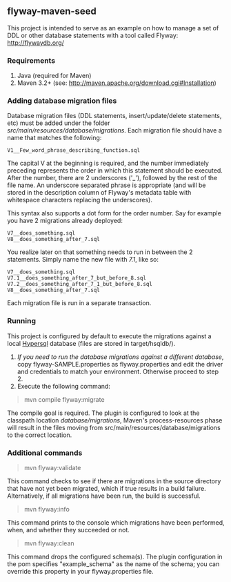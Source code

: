 ## flyway-maven-seed

This project is intended to serve as an example on how to manage a set of DDL or other database statements with a tool called Flyway: http://flywaydb.org/

### Requirements

1. Java (required for Maven)
2. Maven 3.2+ (see: http://maven.apache.org/download.cgi#Installation)

### Adding database migration files

Database migration files (DDL statements, insert/update/delete statements, etc) must be added under the folder *src/main/resources/database/migrations*. Each migration file should have a name that matches the following:

    V1__Few_word_phrase_describing_function.sql
    
The capital V at the beginning is required, and the number immediately preceding represents the order in which this statement should be executed. After the number, there are 2 underscores ('_'), followed by the rest of the file name. An underscore separated phrase is appropriate (and will be stored in the description column of Flyway's metadata table with whitespace characters replacing the underscores).

This syntax also supports a dot form for the order number. Say for example you have 2 migrations already deployed:

    V7__does_something.sql
    V8__does_something_after_7.sql
    
You realize later on that something needs to run in between the 2 statements. Simply name the new file with *7.1*, like so:

    V7__does_something.sql
    V7.1__does_something_after_7_but_before_8.sql
    V7.2__does_something_after_7_1_but_before_8.sql
    V8__does_something_after_7.sql
    
Each migration file is run in a separate transaction.

### Running

This project is configured by default to execute the migrations against a local [Hypersql](http://hsqldb.org/) database (files are stored in target/hsqldb/).

1. *If you need to run the database migrations against a different database*, copy flyway-SAMPLE.properties as flyway.properties and edit the driver and credentials to match your environment. Otherwise proceed to step 2.
2. Execute the following command:

> mvn compile flyway:migrate

The compile goal is required. The plugin is configured to look at the classpath location *database/migrations*, Maven's process-resources phase will result in the files moving from src/main/resources/database/migrations to the correct location.

### Additional commands

> mvn flyway:validate

This command checks to see if there are migrations in the source directory that have not yet been migrated, which if true results in a build failure. Alternatively, if all migrations have been run, the build is successful.

> mvn flyway:info

This command prints to the console which migrations have been performed, when, and whether they succeeded or not.

> mvn flyway:clean

This command drops the configured schema(s). The plugin configuration in the pom specifies "example_schema" as the name of the schema; you can override this property in your flyway.properties file.
